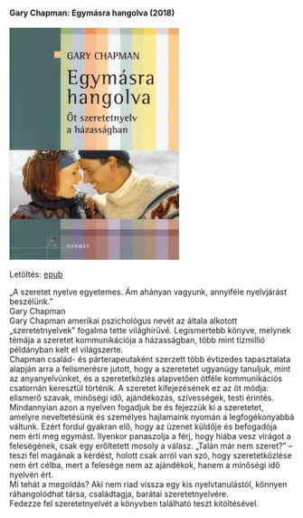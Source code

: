 #### <a name="id_379">Gary Chapman: Egymásra hangolva (2018)</a>
<img src="https://github.com/BercziSandor/calibre_lib/raw/main/Gary%20Chapman/Egymasra%20Hangolva%20%28379%29/cover.jpg" alt="cover" width="300"/>

Letöltés: [epub](https://github.com/BercziSandor/calibre_lib/raw/main/Gary%20Chapman/Egymasra%20Hangolva%20%28379%29/Egymasra%20hangolva%20-%20Gary%20Chapman.epub)
<div>
<p>„A ​szeretet nyelve egyetemes. Ám ahányan vagyunk, annyiféle nyelvjárást beszélünk.”<br>Gary Chapman<br>Gary Chapman amerikai pszichológus nevét az általa alkotott „szeretetnyelvek” fogalma tette világhírűvé. Legismertebb könyve, melynek témája a szeretet kommunikációja a házasságban, több mint tízmillió példányban kelt el világszerte.<br>Chapman család- és párterapeutaként szerzett több évtizedes tapasztalata alapján arra a felismerésre jutott, hogy a szeretetet ugyanúgy tanuljuk, mint az anyanyelvünket, és a szeretetközlés alapvetően ötféle kommunikációs csatornán keresztül történik. A szeretet kifejezésének ez az öt módja: elismerő szavak, minőségi idő, ajándékozás, szívességek, testi érintés.<br>Mindannyian azon a nyelven fogadjuk be és fejezzük ki a szeretetet, amelyre neveltetésünk és személyes hajlamaink nyomán a legfogékonyabbá váltunk. Ezért fordul gyakran elő, hogy az üzenet küldője és befogadója nem érti meg egymást. Ilyenkor panaszolja a férj, hogy hiába vesz virágot a feleségének, csak egy erőltetett mosoly a válasz. „Talán már nem szeret?” – teszi fel magának a kérdést, holott csak arról van szó, hogy szeretetközlése nem ért célba, mert a felesége nem az ajándékok, hanem a minőségi idő nyelvén ért.<br>Mi tehát a megoldás? Aki nem riad vissza egy kis nyelvtanulástól, könnyen ráhangolódhat társa, családtagja, barátai szeretetnyelvére.<br>Fedezze fel szeretetnyelvét a könyvben található teszt kitöltésével.</p></div>

